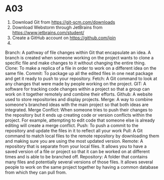 # A03
1. Download Git from https://git-scm.com/downloads
2. Download Webstorm through JetBrains from https://www.jetbrains.com/student/
3. Create a GitHub account on https://github.com/join
4. 



Branch: A pathway of file changes within Git that encapsulate an idea. A branch is created when someone working on the project wants to clone a specific file and make changes to it without changing the entire thing.
Clone: To make a replica of a file in order to work on a different idea on the same file.
Commit: To package up all the edited files in one neat package and get it ready to push to your repository.
Fetch: A Git command to look at any changes that were made by people working on the project.
GIT: A software for tracking code changes within a project so that a group can work on it together remotely and combine their efforts.
Github: A website used to store repositories and display projects.
Merge: A way to combine someone's branched ideas with the main project so that both ideas are integrated.
Merge Conflict: When someone tries to push their changes to the repository but it ends up creating code or version conflicts within the project. For example, attempting to edit code that someone else is already editing will create a merge conflict.
Push: To push a commit to the repository and update the files in it to reflect all your work
Pull: A Git command to match local files to the remote repository by downloading them and making sure you are using the most updated version.
Remote: A repository that is separate from your local files. It allows you to have a saved version of a file or project so that it can be worked on at different times and is able to be branched off. 
Repository: A folder that contains many files and potentially several versions of those files. It allows several people to work on the same project together by having a common database from which they can pull from. 
